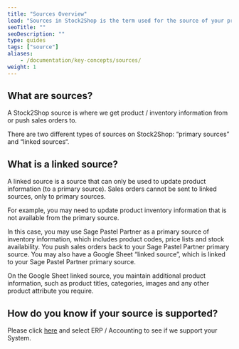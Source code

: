 ```yaml
---
title: "Sources Overview"
lead: "Sources in Stock2Shop is the term used for the source of your product and customer information"
seoTitle: ""
seoDescription: ""
type: guides
tags: ["source"]
aliases:
    - /documentation/key-concepts/sources/
weight: 1
---
```


## What are sources?
A Stock2Shop source is where we get product / inventory information from or push sales orders to. 

There are two different types of sources on Stock2Shop: “primary sources” and “linked sources“.

## What is a linked source?
A linked source is a source that can only be used to update product information (to a primary source).
Sales orders cannot be sent to linked sources, only to primary sources.

For example, you may need to update product inventory information that is not available from the primary source.

In this case, you may use Sage Pastel Partner as a primary source of inventory information, which includes product codes, price lists and stock availability. You push sales orders back to your Sage Pastel Partner primary source.
You may also have a Google Sheet “linked source”, which is linked to your Sage Pastel Partner primary source. 

On the Google Sheet linked source, you maintain additional product information, such as product titles, categories, images and any other product attribute you require.

## How do you know if your source is supported?
Please click [here](/integrations/ "Stock2Shop integrations list") and select ERP / Accounting to see if we support your System.






    


